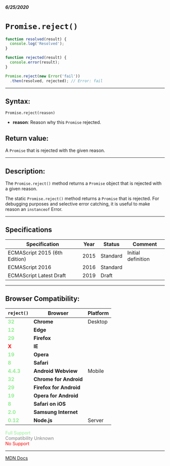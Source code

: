 ##### 6/25/2020
# `Promise.reject()`

```js
function resolved(result) {
  console.log('Resolved');
}

function rejected(result) {
  console.error(result);
}

Promise.reject(new Error('fail'))
  .then(resolved, rejected); // Error: fail
```

---

## Syntax:
`Promise.reject(reason)`

* **reason**: Reason why this `Promise` rejected.

## Return value:
A `Promise` that is rejected with the given reason.

---

## Description:
The `Promise.reject()` method returns a `Promise` object that is rejected with a given reason.

The static `Promise.reject()` method returns a `Promise` that is rejected. For debugging purposes and selective error catching, it is useful to make reason an `instanceof` Error.

---

## Specifications
| Specification | Year | Status | Comment |
|---|---|---|---|
| ECMAScript 2015 (6th Edition) | 2015 | Standard | Initial definition |
| ECMAScript 2016 | 2016 | Standard |  |
| ECMAScript Latest Draft | 2019 | Draft |  |

---

## Browser Compatibility:
| `reject()` | Browser | Platform |
|---|---|---|
| <span style="color: lightgreen">**32**</span> | **Chrome** | Desktop | 
| <span style="color: lightgreen">**12**</span> | **Edge** || 
| <span style="color: lightgreen">**29**</span> | **Firefox** || 
| <span style="color: red">**X**</span> | **IE** || 
| <span style="color: lightgreen">**19**</span> | **Opera** || 
| <span style="color: lightgreen">**8**</span> | **Safari** || 
| <span style="color: lightgreen">**4.4.3**</span> | **Android Webview** | Mobile | 
| <span style="color: lightgreen">**32**</span> | **Chrome for Android** || 
| <span style="color: lightgreen">**29**</span> | **Firefox for Android** || 
| <span style="color: lightgreen">**19**</span> | **Opera for Android** || 
| <span style="color: lightgreen">**8**</span> | **Safari on iOS** || 
| <span style="color: lightgreen">**2.0**</span> | **Samsung Internet** || 
| <span style="color: lightgreen">**0.12**</span> | **Node.js** | Server |  

<span style="color: lightgreen">Full Support</span>  
<span style="color: grey">Compatibility Unknown</span>  
<span style="color: red">No Support</span>

---

[MDN Docs](https://developer.mozilla.org/en-US/docs/Web/JavaScript/Reference/Global_Objects/Promise/reject)